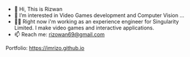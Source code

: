 - 👋 Hi, This is Rizwan
- 👀 I’m interested in Video Games development and Computer Vision ...
- 👨‍🏫 Right now i'm working as an experience engineer for Singularity Limited. I make video games and interactive applications. 
- 📫 Reach me: rizowan69@gmail.com

Portfolio: https://imrizo.github.io

<!---
ImRIzo/ImRIzo is a ✨ special ✨ repository because its `README.md` (this file) appears on your GitHub profile.
You can click the Preview link to take a look at your changes.
--->
